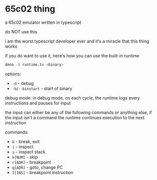 # 65c02 thing

a 65c02 emulator written in typescript

do NOT use this

i am the worst typescript developer ever and it's a miracle that this thing works

if you do want to use it, here's how you can use the built-in runtime

```bash
deno -A runtime.ts <binary>
```

options:
 - `-d` - debug
 - `-b`/`--binstart` - start of binary

debug mode:
in debug mode, on each cycle, the runtime logs every instructions and pauses for input

the input can either be any of the following commands or anything else, if the input isn't a command the runtime continues execution to the next instruction

commands:
 - `b` - break, exit
 - `i` - inspect
 - `s` - inspect stack
 - `k[NUM]` - skip
 - `r[ADR]` - breakpoint
 - `g[ADR]` - goto, change PC
 - `I[INS]` - breakpoint instruction